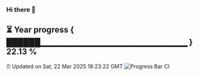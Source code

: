 ### Hi there 👋
⏳ Year progress { ██████▁▁▁▁▁▁▁▁▁▁▁▁▁▁▁▁▁▁▁▁▁▁▁▁ } 22.13 %
---
⏰ Updated on Sat, 22 Mar 2025 18:23:22 GMT
![Progress Bar CI](https://github.com/liununu/liununu/workflows/Progress%20Bar%20CI/badge.svg)
